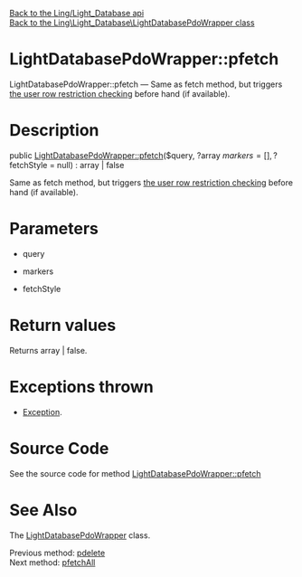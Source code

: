 [Back to the Ling/Light_Database api](https://github.com/lingtalfi/Light_Database/blob/master/doc/api/Ling/Light_Database.md)<br>
[Back to the Ling\Light_Database\LightDatabasePdoWrapper class](https://github.com/lingtalfi/Light_Database/blob/master/doc/api/Ling/Light_Database/LightDatabasePdoWrapper.md)


LightDatabasePdoWrapper::pfetch
================



LightDatabasePdoWrapper::pfetch — Same as fetch method, but triggers [the user row restriction checking](https://github.com/lingtalfi/Light_UserRowRestriction/blob/master/doc/pages/conception-notes.md) before hand (if available).




Description
================


public [LightDatabasePdoWrapper::pfetch](https://github.com/lingtalfi/Light_Database/blob/master/doc/api/Ling/Light_Database/LightDatabasePdoWrapper/pfetch.md)($query, ?array $markers = [], ?$fetchStyle = null) : array | false




Same as fetch method, but triggers [the user row restriction checking](https://github.com/lingtalfi/Light_UserRowRestriction/blob/master/doc/pages/conception-notes.md) before hand (if available).




Parameters
================


- query

    

- markers

    

- fetchStyle

    


Return values
================

Returns array | false.


Exceptions thrown
================

- [Exception](http://php.net/manual/en/class.exception.php).&nbsp;







Source Code
===========
See the source code for method [LightDatabasePdoWrapper::pfetch](https://github.com/lingtalfi/Light_Database/blob/master/LightDatabasePdoWrapper.php#L258-L266)


See Also
================

The [LightDatabasePdoWrapper](https://github.com/lingtalfi/Light_Database/blob/master/doc/api/Ling/Light_Database/LightDatabasePdoWrapper.md) class.

Previous method: [pdelete](https://github.com/lingtalfi/Light_Database/blob/master/doc/api/Ling/Light_Database/LightDatabasePdoWrapper/pdelete.md)<br>Next method: [pfetchAll](https://github.com/lingtalfi/Light_Database/blob/master/doc/api/Ling/Light_Database/LightDatabasePdoWrapper/pfetchAll.md)<br>

